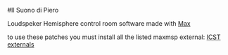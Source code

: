 #Il Suono di Piero

Loudspeker Hemisphere control room software made with [Max](http://cycling74.com)

to use these patches you must install all the listed maxmsp external:
[ICST externals](http://www.icst.net/fileadmin/data/bin/MaxMSP/ICST-ambisonics-2.0_beta_8.zip)
